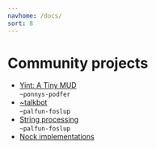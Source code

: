 ```yaml
---
navhome: /docs/
sort: 8
---
```



# Community projects

<div>

<ul>

<li><a href="https://github.com/ponnys-podfer/yint">Yint: A Tiny MUD</a>
<br />
<code>~ponnys-podfer</code></li>

<li><a href="https://github.com/Fang-/talkbot">~talkbot</a>
<br />
<code>~palfun-foslup</code></li>

<li><a href="https://github.com/Fang-/urbit-string">String processing</a>
<br />
<code>~palfun-foslup</code></li>

<li><a href="community-projects/nock-implementations">Nock implementations</a>
</li>

</ul>

</div>
